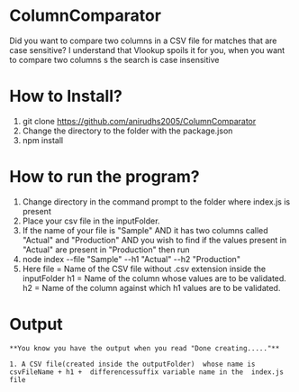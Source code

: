 # ColumnComparator
Did you want to compare two columns in a CSV file for matches that are case sensitive?
I understand that Vlookup spoils it for you, when you want to compare two columns s the search is case insensitive



# How to Install?

1. git clone https://github.com/anirudhs2005/ColumnComparator
2. Change the directory to the folder with the package.json
3. npm install


# How to run the program?
  1. Change directory in the command prompt to the folder where index.js is present
  2. Place your csv file in the inputFolder.
  3. If the name of your file is "Sample" AND it has two columns called "Actual" and "Production" AND you wish to find if the values present in "Actual" are present in "Production" then run
  4. node index --file "Sample" --h1 "Actual" --h2 "Production"
  5. Here  file = Name of the CSV file without .csv extension inside the inputFolder
                              h1 = Name of the column whose values are to be validated.
                              h2 = Name of the column against which h1 values are to be validated.


 # Output
    **You know you have the output when you read "Done creating....."**
    
    1. A CSV file(created inside the outputFolder)  whose name is  csvFileName + h1 +  differencessuffix variable name in the  index.js file
